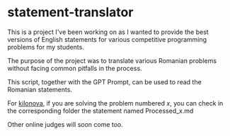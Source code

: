 # statement-translator

This is a project I've been working on as I wanted to provide the best versions of English statements for various competitive programming problems for my students. 

The purpose of the project was to translate various Romanian problems without facing common pitfalls in the process.

This script, together with the GPT Prompt, can be used to read the Romanian statements. 

For [kilonova](https://kilonova.ro), if you are solving the problem numbered $x$, you can check in the corresponding folder the statement named Processed_x.md

Other online judges will soon come too.
